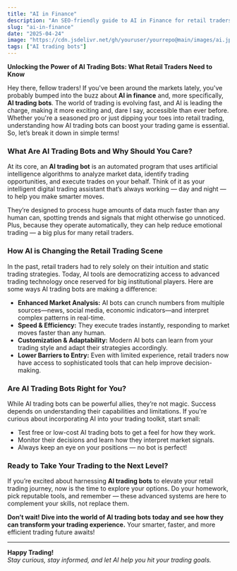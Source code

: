 ```yaml
---
title: "AI in Finance"
description: "An SEO-friendly guide to AI in Finance for retail traders."
slug: "ai-in-finance"
date: "2025-04-24"
image: "https://cdn.jsdelivr.net/gh/youruser/yourrepo@main/images/ai.jpg"
tags: ["AI trading bots"]
---
```


**Unlocking the Power of AI Trading Bots: What Retail Traders Need to Know**

Hey there, fellow traders! If you've been around the markets lately, you've probably bumped into the buzz about **AI in finance** and, more specifically, **AI trading bots**. The world of trading is evolving fast, and AI is leading the charge, making it more exciting and, dare I say, accessible than ever before. Whether you're a seasoned pro or just dipping your toes into retail trading, understanding how AI trading bots can boost your trading game is essential. So, let’s break it down in simple terms!

### What Are AI Trading Bots and Why Should You Care?

At its core, an **AI trading bot** is an automated program that uses artificial intelligence algorithms to analyze market data, identify trading opportunities, and execute trades on your behalf. Think of it as your intelligent digital trading assistant that’s always working — day and night — to help you make smarter moves.

They’re designed to process huge amounts of data much faster than any human can, spotting trends and signals that might otherwise go unnoticed. Plus, because they operate automatically, they can help reduce emotional trading — a big plus for many retail traders.

### How AI is Changing the Retail Trading Scene

In the past, retail traders had to rely solely on their intuition and static trading strategies. Today, AI tools are democratizing access to advanced trading technology once reserved for big institutional players. Here are some ways AI trading bots are making a difference:

- **Enhanced Market Analysis:** AI bots can crunch numbers from multiple sources—news, social media, economic indicators—and interpret complex patterns in real-time.
- **Speed & Efficiency:** They execute trades instantly, responding to market moves faster than any human.
- **Customization & Adaptability:** Modern AI bots can learn from your trading style and adapt their strategies accordingly.
- **Lower Barriers to Entry:** Even with limited experience, retail traders now have access to sophisticated tools that can help improve decision-making.

### Are AI Trading Bots Right for You?

While AI trading bots can be powerful allies, they’re not magic. Success depends on understanding their capabilities and limitations. If you're curious about incorporating AI into your trading toolkit, start small:

- Test free or low-cost AI trading bots to get a feel for how they work.
- Monitor their decisions and learn how they interpret market signals.
- Always keep an eye on your positions — no bot is perfect!

### Ready to Take Your Trading to the Next Level?

If you’re excited about harnessing **AI trading bots** to elevate your retail trading journey, now is the time to explore your options. Do your homework, pick reputable tools, and remember — these advanced systems are here to complement your skills, not replace them.

**Don’t wait! Dive into the world of AI trading bots today and see how they can transform your trading experience.** Your smarter, faster, and more efficient trading future awaits!

---

**Happy Trading!**   
*Stay curious, stay informed, and let AI help you hit your trading goals.*
